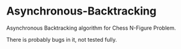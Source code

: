 # Asynchronous-Backtracking
Asynchronous Backtracking algorithm for Chess N-Figure Problem.

There is probably bugs in it, not tested fully.
